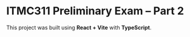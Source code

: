 # ITMC311 Preliminary Exam – Part 2

This project was built using **React + Vite** with **TypeScript**.

